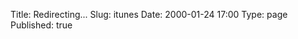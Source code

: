 Title: Redirecting...
Slug: itunes
Date: 2000-01-24 17:00
Type: page
Published: true

<script type="text/javascript">
	var theAddress = "http://lawrenceting.tk/"
	document.write("Redirecting to " + theAddress);
	window.location = theAddress
</script>